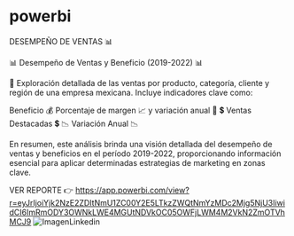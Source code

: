 # powerbi

DESEMPEÑO DE VENTAS 📊

📊 Desempeño de Ventas y Beneficio (2019-2022) 📊

💼 Exploración detallada de las ventas por producto, categoría, cliente y región de una empresa mexicana. Incluye indicadores clave como:

Beneficio 💰
Porcentaje de margen
📈 y variación anual 🔄
💲 Ventas Destacadas 💲
📉 Variación Anual 📉

En resumen, este análisis brinda una visión detallada del desempeño de ventas y beneficios en el período 2019-2022, proporcionando información esencial para aplicar determinadas estrategias de marketing en zonas clave.

VER REPORTE 👉 https://app.powerbi.com/view?r=eyJrIjoiYjk2NzE2ZDItNmU1ZC00Y2E5LTkzZWQtNmYzMDc2Mjg5NjU3IiwidCI6ImRmODY3OWNkLWE4MGUtNDVkOC05OWFjLWM4M2VkN2ZmOTVhMCJ9
![ImagenLinkedin](https://github.com/ErnestRr/powerbi/assets/108312348/9a38f68a-9f06-419f-af85-d67fcd09259b)



